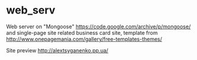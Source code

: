 # web_serv
Web server on "Mongoose" https://code.google.com/archive/p/mongoose/
and single-page site related business card site, template from http://www.onepagemania.com/gallery/free-templates-themes/ 

Site preview http://alextsyganenko.pp.ua/
